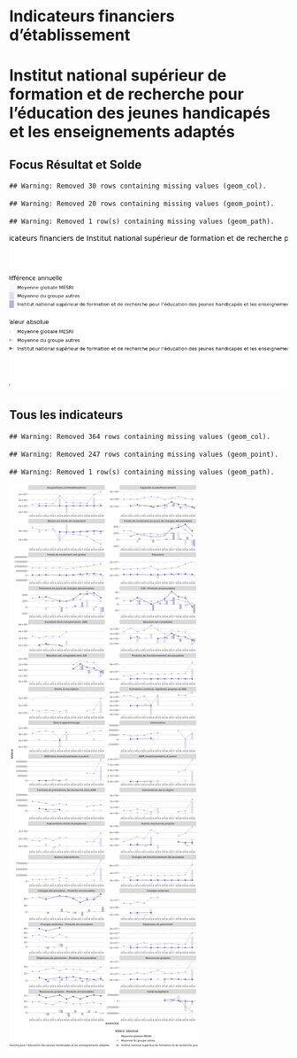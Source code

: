 Indicateurs financiers d’établissement
================

# Institut national supérieur de formation et de recherche pour l’éducation des jeunes handicapés et les enseignements adaptés

## Focus Résultat et Solde

    ## Warning: Removed 30 rows containing missing values (geom_col).

    ## Warning: Removed 20 rows containing missing values (geom_point).

    ## Warning: Removed 1 row(s) containing missing values (geom_path).

![](institut_national_supérieur_de_formation_et_de_recherche_pour_l_éducation_des_jeunes_handicapés_et_les_enseignements_adaptés_files/figure-gfm/etab.focus-1.png)<!-- -->

## Tous les indicateurs

    ## Warning: Removed 364 rows containing missing values (geom_col).

    ## Warning: Removed 247 rows containing missing values (geom_point).

    ## Warning: Removed 1 row(s) containing missing values (geom_path).

![](institut_national_supérieur_de_formation_et_de_recherche_pour_l_éducation_des_jeunes_handicapés_et_les_enseignements_adaptés_files/figure-gfm/etab-1.png)<!-- -->
